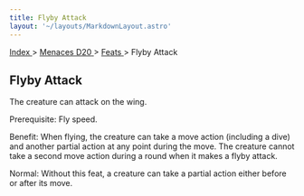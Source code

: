 ```yaml
---
title: Flyby Attack
layout: '~/layouts/MarkdownLayout.astro'
---
```


[ Index ](/) > [ Menaces D20 ](/menaces.d20) > [ Feats ](/menaces.d20/feats) > Flyby Attack

##  Flyby Attack

The creature can attack on the wing.

Prerequisite: Fly speed.

Benefit: When flying, the creature can take a move action (including a dive)
and another partial action at any point during the move. The creature cannot
take a second move action during a round when it makes a flyby attack.

Normal: Without this feat, a creature can take a partial action either before
or after its move.

